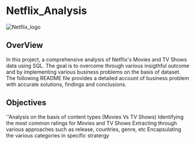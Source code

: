 # Netflix_Analysis

![Netflix_logo](https://github.com/user-attachments/assets/af141207-1a5a-4a3b-b0b3-c96235836680)

## OverView 
In this project, a comprehensive analysis of Netflix's Movies and TV Shows data using SQL. The goal is to overcome through various insigthful outcome and by implementing various business problems on the basis of dataset. The following README file provides a detailed account of business problem with accurate solutions, findings and conclusions.

## Objectives
''Analysis on the basis of content types (Movies Vs TV Shows)
Identifying the most common ratings for Movies and TV Shows
Extracting through various approaches such as release, countries, genre, etc
Encapsulating the various categories in specific stratergy


